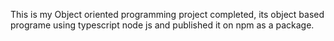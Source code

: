 This is my Object oriented programming project completed, its object based programe using typescript node js and published it on npm as a package.
